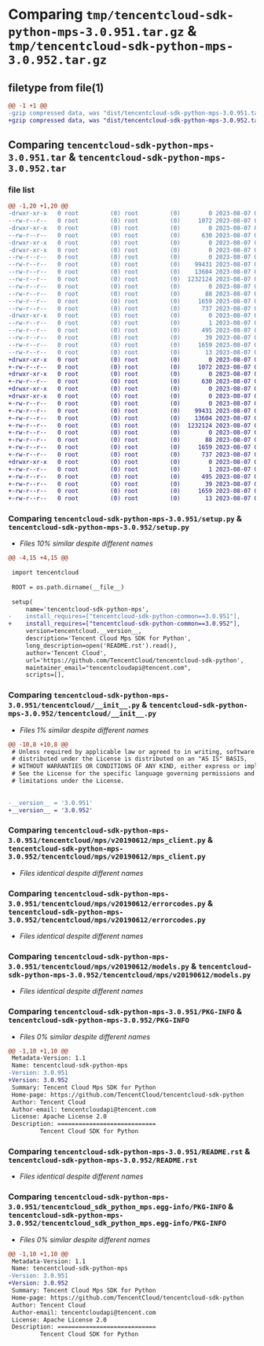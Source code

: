 # Comparing `tmp/tencentcloud-sdk-python-mps-3.0.951.tar.gz` & `tmp/tencentcloud-sdk-python-mps-3.0.952.tar.gz`

## filetype from file(1)

```diff
@@ -1 +1 @@
-gzip compressed data, was "dist/tencentcloud-sdk-python-mps-3.0.951.tar", last modified: Mon Aug  7 00:30:44 2023, max compression
+gzip compressed data, was "dist/tencentcloud-sdk-python-mps-3.0.952.tar", last modified: Mon Aug  7 08:58:17 2023, max compression
```

## Comparing `tencentcloud-sdk-python-mps-3.0.951.tar` & `tencentcloud-sdk-python-mps-3.0.952.tar`

### file list

```diff
@@ -1,20 +1,20 @@
-drwxr-xr-x   0 root         (0) root         (0)        0 2023-08-07 00:30:44.000000 tencentcloud-sdk-python-mps-3.0.951/
--rw-r--r--   0 root         (0) root         (0)     1072 2023-08-07 00:30:44.000000 tencentcloud-sdk-python-mps-3.0.951/setup.py
-drwxr-xr-x   0 root         (0) root         (0)        0 2023-08-07 00:30:44.000000 tencentcloud-sdk-python-mps-3.0.951/tencentcloud/
--rw-r--r--   0 root         (0) root         (0)      630 2023-08-07 00:30:44.000000 tencentcloud-sdk-python-mps-3.0.951/tencentcloud/__init__.py
-drwxr-xr-x   0 root         (0) root         (0)        0 2023-08-07 00:30:44.000000 tencentcloud-sdk-python-mps-3.0.951/tencentcloud/mps/
-drwxr-xr-x   0 root         (0) root         (0)        0 2023-08-07 00:30:44.000000 tencentcloud-sdk-python-mps-3.0.951/tencentcloud/mps/v20190612/
--rw-r--r--   0 root         (0) root         (0)        0 2023-08-07 00:30:44.000000 tencentcloud-sdk-python-mps-3.0.951/tencentcloud/mps/v20190612/__init__.py
--rw-r--r--   0 root         (0) root         (0)    99431 2023-08-07 00:30:44.000000 tencentcloud-sdk-python-mps-3.0.951/tencentcloud/mps/v20190612/mps_client.py
--rw-r--r--   0 root         (0) root         (0)    13604 2023-08-07 00:30:44.000000 tencentcloud-sdk-python-mps-3.0.951/tencentcloud/mps/v20190612/errorcodes.py
--rw-r--r--   0 root         (0) root         (0)  1232124 2023-08-07 00:30:44.000000 tencentcloud-sdk-python-mps-3.0.951/tencentcloud/mps/v20190612/models.py
--rw-r--r--   0 root         (0) root         (0)        0 2023-08-07 00:30:44.000000 tencentcloud-sdk-python-mps-3.0.951/tencentcloud/mps/__init__.py
--rw-r--r--   0 root         (0) root         (0)       88 2023-08-07 00:30:44.000000 tencentcloud-sdk-python-mps-3.0.951/setup.cfg
--rw-r--r--   0 root         (0) root         (0)     1659 2023-08-07 00:30:44.000000 tencentcloud-sdk-python-mps-3.0.951/PKG-INFO
--rw-r--r--   0 root         (0) root         (0)      737 2023-08-07 00:30:44.000000 tencentcloud-sdk-python-mps-3.0.951/README.rst
-drwxr-xr-x   0 root         (0) root         (0)        0 2023-08-07 00:30:44.000000 tencentcloud-sdk-python-mps-3.0.951/tencentcloud_sdk_python_mps.egg-info/
--rw-r--r--   0 root         (0) root         (0)        1 2023-08-07 00:30:44.000000 tencentcloud-sdk-python-mps-3.0.951/tencentcloud_sdk_python_mps.egg-info/dependency_links.txt
--rw-r--r--   0 root         (0) root         (0)      495 2023-08-07 00:30:44.000000 tencentcloud-sdk-python-mps-3.0.951/tencentcloud_sdk_python_mps.egg-info/SOURCES.txt
--rw-r--r--   0 root         (0) root         (0)       39 2023-08-07 00:30:44.000000 tencentcloud-sdk-python-mps-3.0.951/tencentcloud_sdk_python_mps.egg-info/requires.txt
--rw-r--r--   0 root         (0) root         (0)     1659 2023-08-07 00:30:44.000000 tencentcloud-sdk-python-mps-3.0.951/tencentcloud_sdk_python_mps.egg-info/PKG-INFO
--rw-r--r--   0 root         (0) root         (0)       13 2023-08-07 00:30:44.000000 tencentcloud-sdk-python-mps-3.0.951/tencentcloud_sdk_python_mps.egg-info/top_level.txt
+drwxr-xr-x   0 root         (0) root         (0)        0 2023-08-07 08:58:17.000000 tencentcloud-sdk-python-mps-3.0.952/
+-rw-r--r--   0 root         (0) root         (0)     1072 2023-08-07 08:58:17.000000 tencentcloud-sdk-python-mps-3.0.952/setup.py
+drwxr-xr-x   0 root         (0) root         (0)        0 2023-08-07 08:58:17.000000 tencentcloud-sdk-python-mps-3.0.952/tencentcloud/
+-rw-r--r--   0 root         (0) root         (0)      630 2023-08-07 08:58:17.000000 tencentcloud-sdk-python-mps-3.0.952/tencentcloud/__init__.py
+drwxr-xr-x   0 root         (0) root         (0)        0 2023-08-07 08:58:17.000000 tencentcloud-sdk-python-mps-3.0.952/tencentcloud/mps/
+drwxr-xr-x   0 root         (0) root         (0)        0 2023-08-07 08:58:17.000000 tencentcloud-sdk-python-mps-3.0.952/tencentcloud/mps/v20190612/
+-rw-r--r--   0 root         (0) root         (0)        0 2023-08-07 08:58:17.000000 tencentcloud-sdk-python-mps-3.0.952/tencentcloud/mps/v20190612/__init__.py
+-rw-r--r--   0 root         (0) root         (0)    99431 2023-08-07 08:58:17.000000 tencentcloud-sdk-python-mps-3.0.952/tencentcloud/mps/v20190612/mps_client.py
+-rw-r--r--   0 root         (0) root         (0)    13604 2023-08-07 08:58:17.000000 tencentcloud-sdk-python-mps-3.0.952/tencentcloud/mps/v20190612/errorcodes.py
+-rw-r--r--   0 root         (0) root         (0)  1232124 2023-08-07 08:58:17.000000 tencentcloud-sdk-python-mps-3.0.952/tencentcloud/mps/v20190612/models.py
+-rw-r--r--   0 root         (0) root         (0)        0 2023-08-07 08:58:17.000000 tencentcloud-sdk-python-mps-3.0.952/tencentcloud/mps/__init__.py
+-rw-r--r--   0 root         (0) root         (0)       88 2023-08-07 08:58:17.000000 tencentcloud-sdk-python-mps-3.0.952/setup.cfg
+-rw-r--r--   0 root         (0) root         (0)     1659 2023-08-07 08:58:17.000000 tencentcloud-sdk-python-mps-3.0.952/PKG-INFO
+-rw-r--r--   0 root         (0) root         (0)      737 2023-08-07 08:58:17.000000 tencentcloud-sdk-python-mps-3.0.952/README.rst
+drwxr-xr-x   0 root         (0) root         (0)        0 2023-08-07 08:58:17.000000 tencentcloud-sdk-python-mps-3.0.952/tencentcloud_sdk_python_mps.egg-info/
+-rw-r--r--   0 root         (0) root         (0)        1 2023-08-07 08:58:17.000000 tencentcloud-sdk-python-mps-3.0.952/tencentcloud_sdk_python_mps.egg-info/dependency_links.txt
+-rw-r--r--   0 root         (0) root         (0)      495 2023-08-07 08:58:17.000000 tencentcloud-sdk-python-mps-3.0.952/tencentcloud_sdk_python_mps.egg-info/SOURCES.txt
+-rw-r--r--   0 root         (0) root         (0)       39 2023-08-07 08:58:17.000000 tencentcloud-sdk-python-mps-3.0.952/tencentcloud_sdk_python_mps.egg-info/requires.txt
+-rw-r--r--   0 root         (0) root         (0)     1659 2023-08-07 08:58:17.000000 tencentcloud-sdk-python-mps-3.0.952/tencentcloud_sdk_python_mps.egg-info/PKG-INFO
+-rw-r--r--   0 root         (0) root         (0)       13 2023-08-07 08:58:17.000000 tencentcloud-sdk-python-mps-3.0.952/tencentcloud_sdk_python_mps.egg-info/top_level.txt
```

### Comparing `tencentcloud-sdk-python-mps-3.0.951/setup.py` & `tencentcloud-sdk-python-mps-3.0.952/setup.py`

 * *Files 10% similar despite different names*

```diff
@@ -4,15 +4,15 @@
 
 import tencentcloud
 
 ROOT = os.path.dirname(__file__)
 
 setup(
     name='tencentcloud-sdk-python-mps',
-    install_requires=["tencentcloud-sdk-python-common==3.0.951"],
+    install_requires=["tencentcloud-sdk-python-common==3.0.952"],
     version=tencentcloud.__version__,
     description='Tencent Cloud Mps SDK for Python',
     long_description=open('README.rst').read(),
     author='Tencent Cloud',
     url='https://github.com/TencentCloud/tencentcloud-sdk-python',
     maintainer_email="tencentcloudapi@tencent.com",
     scripts=[],
```

### Comparing `tencentcloud-sdk-python-mps-3.0.951/tencentcloud/__init__.py` & `tencentcloud-sdk-python-mps-3.0.952/tencentcloud/__init__.py`

 * *Files 1% similar despite different names*

```diff
@@ -10,8 +10,8 @@
 # Unless required by applicable law or agreed to in writing, software
 # distributed under the License is distributed on an "AS IS" BASIS,
 # WITHOUT WARRANTIES OR CONDITIONS OF ANY KIND, either express or implied.
 # See the License for the specific language governing permissions and
 # limitations under the License.
 
 
-__version__ = '3.0.951'
+__version__ = '3.0.952'
```

### Comparing `tencentcloud-sdk-python-mps-3.0.951/tencentcloud/mps/v20190612/mps_client.py` & `tencentcloud-sdk-python-mps-3.0.952/tencentcloud/mps/v20190612/mps_client.py`

 * *Files identical despite different names*

### Comparing `tencentcloud-sdk-python-mps-3.0.951/tencentcloud/mps/v20190612/errorcodes.py` & `tencentcloud-sdk-python-mps-3.0.952/tencentcloud/mps/v20190612/errorcodes.py`

 * *Files identical despite different names*

### Comparing `tencentcloud-sdk-python-mps-3.0.951/tencentcloud/mps/v20190612/models.py` & `tencentcloud-sdk-python-mps-3.0.952/tencentcloud/mps/v20190612/models.py`

 * *Files identical despite different names*

### Comparing `tencentcloud-sdk-python-mps-3.0.951/PKG-INFO` & `tencentcloud-sdk-python-mps-3.0.952/PKG-INFO`

 * *Files 0% similar despite different names*

```diff
@@ -1,10 +1,10 @@
 Metadata-Version: 1.1
 Name: tencentcloud-sdk-python-mps
-Version: 3.0.951
+Version: 3.0.952
 Summary: Tencent Cloud Mps SDK for Python
 Home-page: https://github.com/TencentCloud/tencentcloud-sdk-python
 Author: Tencent Cloud
 Author-email: tencentcloudapi@tencent.com
 License: Apache License 2.0
 Description: ============================
         Tencent Cloud SDK for Python
```

### Comparing `tencentcloud-sdk-python-mps-3.0.951/README.rst` & `tencentcloud-sdk-python-mps-3.0.952/README.rst`

 * *Files identical despite different names*

### Comparing `tencentcloud-sdk-python-mps-3.0.951/tencentcloud_sdk_python_mps.egg-info/PKG-INFO` & `tencentcloud-sdk-python-mps-3.0.952/tencentcloud_sdk_python_mps.egg-info/PKG-INFO`

 * *Files 0% similar despite different names*

```diff
@@ -1,10 +1,10 @@
 Metadata-Version: 1.1
 Name: tencentcloud-sdk-python-mps
-Version: 3.0.951
+Version: 3.0.952
 Summary: Tencent Cloud Mps SDK for Python
 Home-page: https://github.com/TencentCloud/tencentcloud-sdk-python
 Author: Tencent Cloud
 Author-email: tencentcloudapi@tencent.com
 License: Apache License 2.0
 Description: ============================
         Tencent Cloud SDK for Python
```

